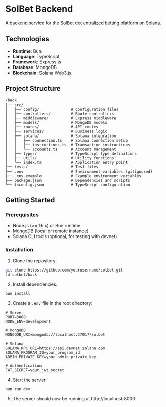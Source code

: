 # SolBet Backend

A backend service for the SolBet decentralized betting platform on Solana.

## Technologies

- **Runtime**: Bun
- **Language**: TypeScript
- **Framework**: Express.js
- **Database**: MongoDB
- **Blockchain**: Solana Web3.js

## Project Structure

```
/back
├── src/
│   ├── config/              # Configuration files
│   ├── controllers/         # Route controllers
│   ├── middleware/          # Express middleware
│   ├── models/              # MongoDB models
│   ├── routes/              # API routes
│   ├── services/            # Business logic
│   ├── solana/              # Solana integration
│   │   ├── connection.ts    # Solana connection setup
│   │   ├── instructions.ts  # Transaction instructions
│   │   └── accounts.ts      # Account management
│   ├── types/               # TypeScript type definitions
│   ├── utils/               # Utility functions
│   └── index.ts             # Application entry point
├── tests/                   # Test files
├── .env                     # Environment variables (gitignored)
├── .env.example             # Example environment variables
├── package.json             # Dependencies and scripts
└── tsconfig.json            # TypeScript configuration
```

## Getting Started

### Prerequisites
- Node.js (>= 16.x) or Bun runtime
- MongoDB (local or remote instance)
- Solana CLI tools (optional, for testing with devnet)

### Installation

1. Clone the repository:
```bash
git clone https://github.com/yourusername/solbet.git
cd solbet/back
```

2. Install dependencies:
```bash
bun install
```

3. Create a `.env` file in the root directory:
```
# Server
PORT=3000
NODE_ENV=development

# MongoDB
MONGODB_URI=mongodb://localhost:27017/solbet

# Solana
SOLANA_RPC_URL=https://api.devnet.solana.com
SOLANA_PROGRAM_ID=your_program_id
ADMIN_PRIVATE_KEY=your_admin_private_key

# Authentication
JWT_SECRET=your_jwt_secret
```

4. Start the server:
```bash
bun run dev
```

5. The server should now be running at http://localhost:8000
